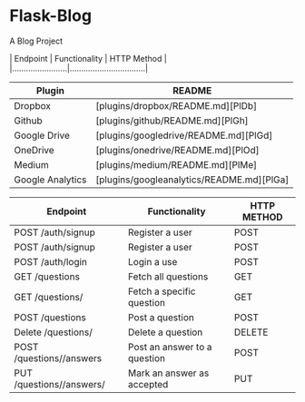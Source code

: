 # Flask-Blog
A Blog Project

| Endpoint                | Functionality                  | HTTP Method |
|........................|.................................|


| Plugin | README |
| ------ | ------ |
| Dropbox | [plugins/dropbox/README.md][PlDb] |
| Github | [plugins/github/README.md][PlGh] |
| Google Drive | [plugins/googledrive/README.md][PlGd] |
| OneDrive | [plugins/onedrive/README.md][PlOd] |
| Medium | [plugins/medium/README.md][PlMe] |
| Google Analytics | [plugins/googleanalytics/README.md][PlGa] |

|Endpoint | Functionality|HTTP METHOD|
| ------- | ------------ |-----------|
|POST /auth/signup       | Register a user|POST|
|POST /auth/signup       |Register a user|POST|
|POST /auth/login        |Login a use|POST|
|GET /questions          |Fetch all questions|GET|
|GET /questions/<questionId> |Fetch a specific question|GET|
|POST /questions         |Post a question|POST|
|Delete /questions/<questionId>|Delete a question|DELETE|
|POST /questions/<questionId>/answers|Post an answer to a question|POST|
|PUT /questions/<questionId>/answers/<answerId>|Mark an answer as accepted|PUT|